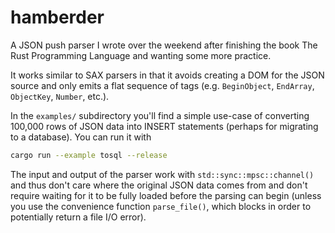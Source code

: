 # hamberder

A JSON push parser I wrote over the weekend after finishing the book The Rust Programming Language and wanting some more practice. 

It works similar to SAX parsers in that it avoids creating a DOM for the JSON source and only emits a flat sequence of tags (e.g. `BeginObject`, `EndArray`, `ObjectKey`, `Number`, etc.).

In the `examples/` subdirectory you'll find a simple use-case of converting 100,000 rows of JSON data into INSERT statements (perhaps for migrating to a database). You can run it with

```sh
cargo run --example tosql --release
```
The input and output of the parser work with `std::sync::mpsc::channel()` and thus don't care where the original JSON data comes from and don't require waiting for it to be fully loaded before the parsing can begin (unless you use the convenience function `parse_file()`, which blocks in order to potentially return a file I/O error).
